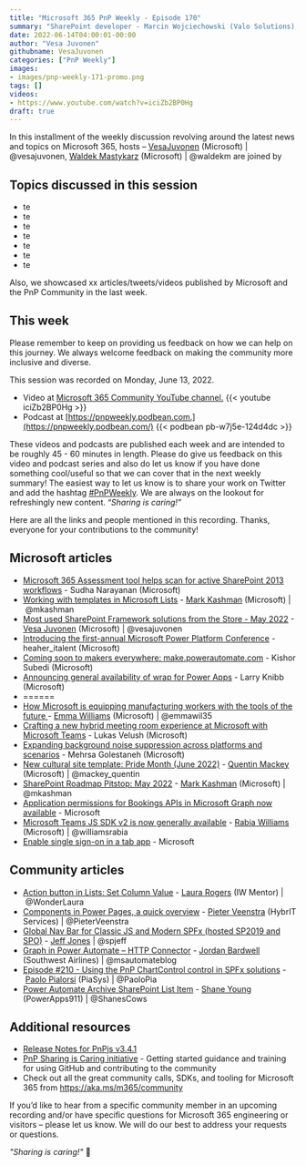 ```yaml
---
title: "Microsoft 365 PnP Weekly - Episode 170"
summary: "SharePoint developer - Marcin Wojciechowski (Valo Solutions), joins Microsoft’s Vesa Juvonen and Waldek Mastykarz to discuss quality assurance, risk management, development tools, news sources, tips to new developers plus latest 24 articles/tweets/videos from Microsoft/Community this week."
date: 2022-06-14T04:00:01-00:00
author: "Vesa Juvonen"
githubname: VesaJuvonen
categories: ["PnP Weekly"]
images:
- images/pnp-weekly-171-promo.png
tags: []
videos:
- https://www.youtube.com/watch?v=iciZb2BP0Hg
draft: true
---
```


In this installment of the weekly discussion revolving around the latest news and topics on Microsoft 365, hosts – [VesaJuvonen](http://twitter.com/vesajuvonen) (Microsoft) | @vesajuvonen, [Waldek Mastykarz](http://twitter.com/waldekm) (Microsoft) | @waldekm are joined by 

## Topics discussed in this session

* te
* te
* te
* te
* te
* te
* te

Also, we showcased xx articles/tweets/videos published by Microsoft and the PnP Community in the last week.  

## This week

Please remember to keep on providing us feedback on how we can help on this journey. We always welcome feedback on making the community more inclusive and diverse.

This session was recorded on Monday, June 13, 2022.

*   Video at [Microsoft 365 Community YouTube channel.](https://aka.ms/m365pnp-videos)
    {{< youtube iciZb2BP0Hg >}}
*   Podcast at [https://pnpweekly.podbean.com.](https://pnpweekly.podbean.com/) 
    {{< podbean pb-w7j5e-124d4dc >}}

These videos and podcasts are published each week and are intended to be roughly 45 - 60 minutes in length.  Please do give us feedback on this video and podcast series and also do let us know if you have done something cool/useful so that we can cover that in the next weekly summary! The easiest way to let us know is to share your work on Twitter and add the hashtag [#PnPWeekly](https://twitter.com/search?q=%23pnpweekly). We are always on the lookout for refreshingly new content. “_Sharing is caring!”_ 

Here are all the links and people mentioned in this recording. Thanks, everyone for your contributions to the community!

## Microsoft articles

* [Microsoft 365 Assessment tool helps scan for active SharePoint 2013 workflows](https://techcommunity.microsoft.com/t5/microsoft-sharepoint-blog/microsoft-365-assessment-tool-helps-scan-for-active-sharepoint/ba-p/3493331) - Sudha Narayanan (Microsoft)
* [Working with templates in Microsoft Lists](https://techcommunity.microsoft.com/t5/microsoft-sharepoint-blog/working-with-templates-in-microsoft-lists/ba-p/3508266) - [Mark Kashman](https://twitter.com/mkashman) (Microsoft) | @mkashman
* [Most used SharePoint Framework solutions from the Store - May 2022](https://techcommunity.microsoft.com/t5/microsoft-sharepoint-blog/most-used-sharepoint-framework-solutions-from-the-store-may-2022/ba-p/3498944) - [Vesa Juvonen](http://twitter.com/vesajuvonen) (Microsoft) | @vesajuvonen
* [Introducing the first-annual Microsoft Power Platform Conference](https://powerusers.microsoft.com/t5/Power-Apps-Community-Blog/Introducing-the-first-annual-Microsoft-Power-Platform-Conference/ba-p/1630891) - heaher_italent (Microsoft)
* [Coming soon to makers everywhere: make.powerautomate.com](https://powerautomate.microsoft.com/en-us/blog/flow-microsoft-com-is-moving-to-make-powerautomate-com/) - Kishor Subedi (Microsoft)
* [Announcing general availability of wrap for Power Apps](https://powerapps.microsoft.com/en-us/blog/announcing-general-availability-of-wrap-for-power-apps/) - Larry Knibb (Microsoft)
* ======
* [How Microsoft is equipping manufacturing workers with the tools of the future ](https://www.microsoft.com/microsoft-365/blog/2022/05/31/how-microsoft-is-equipping-manufacturing-workers-with-the-tools-of-the-future/) - [Emma Williams](https://twitter.com/emmawil35) (Microsoft) | @emmawil35
* [Crafting a new hybrid meeting room experience at Microsoft with Microsoft Teams](https://techcommunity.microsoft.com/t5/microsoft-teams-blog/crafting-a-new-hybrid-meeting-room-experience-at-microsoft-with/ba-p/3478711) - Lukas Velush (Microsoft)
* [Expanding background noise suppression across platforms and scenarios](https://techcommunity.microsoft.com/t5/microsoft-teams-blog/expanding-background-noise-suppression-across-platforms-and/ba-p/3300366) - Mehrsa Golestaneh (Microsoft)
* [New cultural site template: Pride Month (June 2022)](https://techcommunity.microsoft.com/t5/microsoft-sharepoint-blog/new-cultural-site-template-pride-month-june-2022/ba-p/3490291) - [Quentin Mackey](https://twitter.com/mackey_quentin) (Microsoft) | @mackey_quentin
* [SharePoint Roadmap Pitstop: May 2022](https://techcommunity.microsoft.com/t5/microsoft-sharepoint-blog/sharepoint-roadmap-pitstop-may-2022/ba-p/3468499) - [Mark Kashman](https://twitter.com/mkashman) (Microsoft) | @mkashman
* [Application permissions for Bookings APIs in Microsoft Graph now available](https://devblogs.microsoft.com/microsoft365dev/application-permissions-for-bookings-apis-in-microsoft-graph-now-available/) - Microsoft
* [Microsoft Teams JS SDK v2 is now generally available](https://devblogs.microsoft.com/microsoft365dev/microsoft-teams-js-sdk-v2-is-now-generally-available/) - [Rabia Williams](https://twitter.com/williamsrabia) (Microsoft) | @williamsrabia
* [Enable single sign-on in a tab app](https://docs.microsoft.com/microsoftteams/platform/tabs/how-to/authentication/tab-sso-overview?referrer=whats.new.rssfeed) - Microsoft


## Community articles

* [Action button in Lists: Set Column Value](https://wonderlaura.com/2022/06/16/action-button-in-lists-set-column-value/) - [Laura Rogers](https://twitter.com/WonderLaura) (IW Mentor) | @WonderLaura
* [Components in Power Pages, a quick overview](https://sharepains.com/2022/06/16/components-in-power-pages-a-quick-overview/) - [Pieter Veenstra](https://twitter.com/PieterVeenstra) (HybrIT Services) | @PieterVeenstra
* [Global Nav Bar for Classic JS and Modern SPFx (hosted SP2019 and SPO)](https://www.spjeff.com/2022/06/16/global-nav-bar-for-classic-js-and-modern-spfx-hosted-sp2019-and-spo/) - [Jeff Jones](https://twitter.com/spjeff) | @spjeff
* [Graph in Power Automate – HTTP Connector](https://www.msautomate.com/2022/06/15/graph-in-power-automate-http-connector/) - [Jordan Bardwell](https://twitter.com/msautomateblog) (Southwest Airlines) | @msautomateblog
* [Episode #210 - Using the PnP ChartControl control in SPFx solutions](https://www.youtube.com/watch?v=qbjI4Bcx0V4)  - [Paolo Pialorsi](https://twitter.com/PaoloPia) (PiaSys) | @PaoloPia
* [Power Automate Archive SharePoint List Item](https://www.youtube.com/watch?v=LzzQr01wlDU) - [Shane Young](https://twitter.com/ShanesCows) (PowerApps911) | @ShanesCows
  
## Additional resources

* [Release Notes for PnPjs v3.4.1](https://pnp.github.io/pnpjs/)  
* [PnP Sharing is Caring initiative](https://aka.ms/sharing-is-caring) - Getting started guidance and training for using GitHub and contributing to the community
* Check out all the great community calls, SDKs, and tooling for Microsoft 365 from <https://aka.ms/m365/community>

If you’d like to hear from a specific community member in an upcoming recording and/or have specific questions for Microsoft 365 engineering or visitors – please let us know. We will do our best to address your requests or questions.

_"Sharing is caring!"_ 🧡

